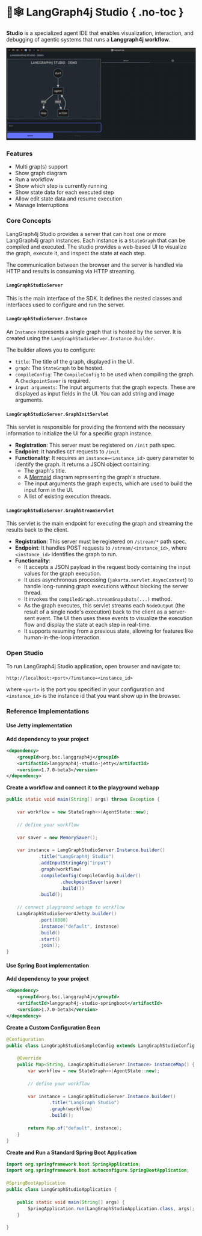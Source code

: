 # 🦜🕸️ LangGraph4j Studio { .no-toc }

**Studio** is a specialized agent IDE that enables visualization, interaction, and debugging of agentic systems that runs a **Langgraph4j workflow**.

![result](../images/studio-demo.gif)

### Features

- Multi grap(s) support
- Show graph diagram
- Run a workflow
- Show which step is currently running
- Show state data for each executed step
- Allow edit state data and resume execution
- Manage Interruptions

### Core Concepts

LangGraph4j Studio provides a server that can host one or more LangGraph4j graph instances. Each instance is a `StateGraph` that can be compiled and executed. The studio provides a web-based UI to visualize the graph, execute it, and inspect the state at each step.

The communication between the browser and the server is handled via HTTP and results is consuming via HTTP streaming.

#### `LangGraphStudioServer`

This is the main interface of the SDK. It defines the nested classes and interfaces used to configure and run the server.

#### `LangGraphStudioServer.Instance`

An `Instance` represents a single graph that is hosted by the server. It is created using the `LangGraphStudioServer.Instance.Builder`.

The builder allows you to configure:

-   `title`: The title of the graph, displayed in the UI.
-   `graph`: The `StateGraph` to be hosted.
-   `compileConfig`: The `CompileConfig` to be used when compiling the graph. A `CheckpointSaver` is required.
-   `input arguments`: The input arguments that the graph expects. These are displayed as input fields in the UI. You can add string and image arguments.

#### `LangGraphStudioServer.GraphInitServlet`

This servlet is responsible for providing the frontend with the necessary information to initialize the UI for a specific graph instance.

-   **Registration**: This server must be registered on `/init` path spec.
-   **Endpoint**: It handles `GET` requests to `/init`.
-   **Functionality**: It requires an `instance=<instance_id>` query parameter to identify the graph. It returns a JSON object containing:
    -   The graph's title.
    -   A [Mermaid](https.mermaid.js.org/) diagram representing the graph's structure.
    -   The input arguments the graph expects, which are used to build the input form in the UI.
    -   A list of existing execution threads.

#### `LangGraphStudioServer.GraphStreamServlet`

This servlet is the main endpoint for executing the graph and streaming the results back to the client.

-   **Registration**: This server must be registered on `/stream/*` path spec.
-   **Endpoint**: It handles POST requests to `/stream/<instance_id>`, where `<instance_id>` identifies the graph to run.
-   **Functionality**:
    -   It accepts a JSON payload in the request body containing the input values for the graph execution.
    -   It uses asynchronous processing (`jakarta.servlet.AsyncContext`) to handle long-running graph executions without blocking the server thread.
    -   It invokes the `compiledGraph.streamSnapshots(...)` method.
    -   As the graph executes, this servlet streams each `NodeOutput` (the result of a single node's execution) back to the client as a server-sent event. The UI then uses these events to visualize the execution flow and display the state at each step in real-time.
    -   It supports resuming from a previous state, allowing for features like human-in-the-loop interaction.

### Open Studio

To run LangGraph4j Studio application, open browser and navigate to:

```
http://localhost:<port>/?instance=<instance_id>
```

where `<port>` is the port you specified in your configuration and `<instance_id>` is the instance id that you want show up in the browser.


### Reference Implementations

#### Use Jetty implementation 

**Add dependency to your project**

```xml
<dependency>
    <groupId>org.bsc.langgraph4j</groupId>
    <artifactId>langgraph4j-studio-jetty</artifactId>
    <version>1.7.0-beta3</version>
</dependency>
```

**Create a workflow and connect it to the playground webapp**

```java
public static void main(String[] args) throws Exception {

    var workflow = new StateGraph<>(AgentState::new);

    // define your workflow

    var saver = new MemorySaver();

    var instance = LangGraphStudioServer.Instance.builder()
            .title("LangGraph4j Studio")
            .addInputStringArg("input")
            .graph(workflow)
            .compileConfig(CompileConfig.builder()
                    .checkpointSaver(saver)
                    .build())
            .build();

    // connect playground webapp to workflow
    LangGraphStudioServer4Jetty.builder()
            .port(8080)
            .instance("default", instance)
            .build()
            .start()
            .join();
}
```

#### Use Spring Boot implementation 

**Add dependency to your project**

```xml
<dependency>
    <groupId>org.bsc.langgraph4j</groupId>
    <artifactId>langgraph4j-studio-springboot</artifactId>
    <version>1.7.0-beta3</version>
</dependency>
```

**Create a Custom Configuration Bean**

```java
@Configuration
public class LangGraphStudioSampleConfig extends LangGraphStudioConfig {

    @Override
    public Map<String, LangGraphStudioServer.Instance> instanceMap() {
        var workflow = new StateGraph<>(AgentState::new);

        // define your workflow

        var instance = LangGraphStudioServer.Instance.builder()
                .title("LangGraph Studio")
                .graph(workflow)
                .build();

        return Map.of("default", instance);
    }
}
```

**Create and Run a Standard Spring Boot Application**

```java
import org.springframework.boot.SpringApplication;
import org.springframework.boot.autoconfigure.SpringBootApplication;

@SpringBootApplication
public class LangGraphStudioApplication {

	public static void main(String[] args) {
		SpringApplication.run(LangGraphStudioApplication.class, args);
	}

}
```

